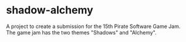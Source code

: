# shadow-alchemy
A project to create a submission for the 15th Pirate Software Game Jam. The game jam has the two themes "Shadows" and "Alchemy".
